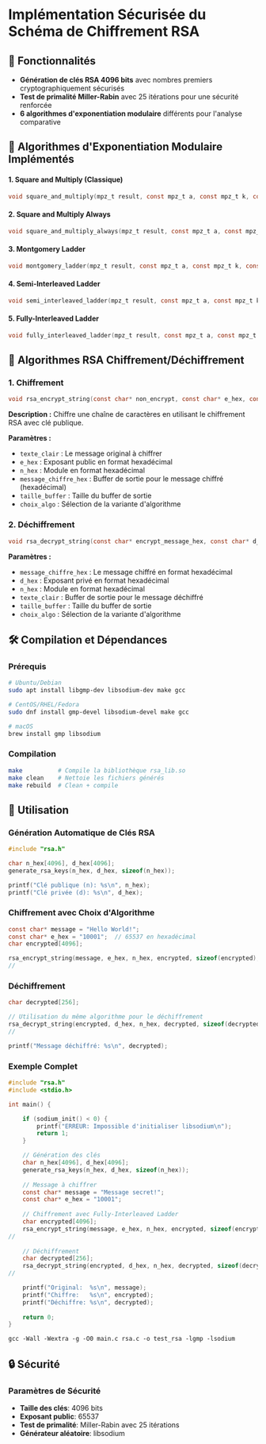# Implémentation Sécurisée du Schéma de Chiffrement RSA


## 🔐 Fonctionnalités

- **Génération de clés RSA 4096 bits** avec nombres premiers cryptographiquement sécurisés
- **Test de primalité Miller-Rabin** avec 25 itérations pour une sécurité renforcée
- **6 algorithmes d'exponentiation modulaire** différents pour l'analyse comparative


## 🧮 Algorithmes d'Exponentiation Modulaire Implémentés

#### 1. Square and Multiply (Classique)
```c
void square_and_multiply(mpz_t result, const mpz_t a, const mpz_t k, const mpz_t n)
```

#### 2. Square and Multiply Always
```c
void square_and_multiply_always(mpz_t result, const mpz_t a, const mpz_t k, const mpz_t n)
```

#### 3. Montgomery Ladder
```c
void montgomery_ladder(mpz_t result, const mpz_t a, const mpz_t k, const mpz_t n)
```

#### 4. Semi-Interleaved Ladder
```c
void semi_interleaved_ladder(mpz_t result, const mpz_t a, const mpz_t k, const mpz_t n)
```

#### 5. Fully-Interleaved Ladder
```c
void fully_interleaved_ladder(mpz_t result, const mpz_t a, const mpz_t k, const mpz_t n)
```

## 🧮 Algorithmes RSA Chiffrement/Déchiffrement
### 1. Chiffrement

```c
void rsa_encrypt_string(const char* non_encrypt, const char* e_hex, const char* n_hex, char* encrypt_message_hex, size_t buffer_size, int algo_choice);
```

**Description :** Chiffre une chaîne de caractères en utilisant le chiffrement RSA avec clé publique.

**Paramètres :**
- `texte_clair` : Le message original à chiffrer
- `e_hex` : Exposant public en format hexadécimal
- `n_hex` : Module en format hexadécimal
- `message_chiffre_hex` : Buffer de sortie pour le message chiffré (hexadécimal)
- `taille_buffer` : Taille du buffer de sortie
- `choix_algo` : Sélection de la variante d'algorithme

### 2. Déchiffrement

```c
void rsa_decrypt_string(const char* encrypt_message_hex, const char* d_hex, const char* n_hex, char* non_encrypt, size_t buffer_size, int algo_choice);
```

**Paramètres :**
- `message_chiffre_hex` : Le message chiffré en format hexadécimal
- `d_hex` : Exposant privé en format hexadécimal
- `n_hex` : Module en format hexadécimal
- `texte_clair` : Buffer de sortie pour le message déchiffré
- `taille_buffer` : Taille du buffer de sortie
- `choix_algo` : Sélection de la variante d'algorithme


## 🛠️ Compilation et Dépendances

### Prérequis
```bash
# Ubuntu/Debian
sudo apt install libgmp-dev libsodium-dev make gcc

# CentOS/RHEL/Fedora
sudo dnf install gmp-devel libsodium-devel make gcc

# macOS
brew install gmp libsodium
```

### Compilation
```bash
make          # Compile la bibliothèque rsa_lib.so
make clean    # Nettoie les fichiers générés
make rebuild  # Clean + compile
```

## 🚀 Utilisation

### Génération Automatique de Clés RSA
```c
#include "rsa.h"

char n_hex[4096], d_hex[4096];
generate_rsa_keys(n_hex, d_hex, sizeof(n_hex));

printf("Clé publique (n): %s\n", n_hex);
printf("Clé privée (d): %s\n", d_hex);
```

### Chiffrement avec Choix d'Algorithme
```c
const char* message = "Hello World!";
const char* e_hex = "10001";  // 65537 en hexadécimal
char encrypted[4096];

rsa_encrypt_string(message, e_hex, n_hex, encrypted, sizeof(encrypted), 3);
//                                                                      ^ Choisir l'algorithme
```

### Déchiffrement
```c
char decrypted[256];

// Utilisation du même algorithme pour le déchiffrement
rsa_decrypt_string(encrypted, d_hex, n_hex, decrypted, sizeof(decrypted), 3);
//                                                                        ^ Choisir l'algorithme

printf("Message déchiffré: %s\n", decrypted);
```

### Exemple Complet
```c
#include "rsa.h"
#include <stdio.h>

int main() {

    if (sodium_init() < 0) {
        printf("ERREUR: Impossible d'initialiser libsodium\n");
        return 1;
    }

    // Génération des clés
    char n_hex[4096], d_hex[4096];
    generate_rsa_keys(n_hex, d_hex, sizeof(n_hex));
    
    // Message à chiffrer
    const char* message = "Message secret!";
    const char* e_hex = "10001";
    
    // Chiffrement avec Fully-Interleaved Ladder
    char encrypted[4096];
    rsa_encrypt_string(message, e_hex, n_hex, encrypted, sizeof(encrypted), 5);
//                                                                          ^ Choisir l'algorithme
    
    // Déchiffrement
    char decrypted[256];
    rsa_decrypt_string(encrypted, d_hex, n_hex, decrypted, sizeof(decrypted), 5);
//                                                                            ^ Choisir l'algorithme

    printf("Original:  %s\n", message);
    printf("Chiffre:   %s\n", encrypted);
    printf("Déchiffre: %s\n", decrypted);
    
    return 0;
}
```
``
gcc -Wall -Wextra -g -O0 main.c rsa.c -o test_rsa -lgmp -lsodium
``

## 🔒 Sécurité

### Paramètres de Sécurité
- **Taille des clés**: 4096 bits 
- **Exposant public**: 65537 
- **Test de primalité**: Miller-Rabin avec 25 itérations 
- **Générateur aléatoire**: libsodium

